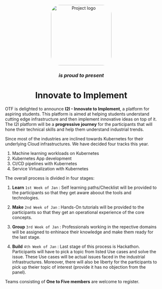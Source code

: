 <p align="center">
 <img width="200vw" style=" border-radius: 15%" src="https://avatars0.githubusercontent.com/u/53313409?s=400&u=f1971cfb209634d0246db39601de349f6db3eb32&v=4" align="center" alt="Project logo" />
 
 <h3 align="center"><i>is proud to present</i></h3>
 <h1 align="center">Innovate to Implement</h1>
</p>


OTF is delighted to announce **I2I - Innovate to Implement**, a platform for aspiring students. This platform is aimed at helping students understand cutting edge infrastructure and then implement innovative ideas on top of it. The I2I platform will be a **progressive journey** for the participants that will hone their technical skills and help them understand industrial trends.

Since most of the industries are inclined towards Kubernetes for their underlying Cloud infrastructures. We have decided four tracks this year.

1. Machine learning workloads on Kubernetes
2. Kubernetes App development
3. CI/CD pipelines with Kubernetes
4. Service Virtualization with Kubernetes

The overall process is divided in four stages:

1. **Learn** `1st Week of Jan` : Self learning paths/Checklist will be provided to the participants so that they get aware aboout the tools and technologies.

2. **Make** `2nd Week of Jan` : Hands-On tutorials will be provided to the participants so that they get an operational experience of the core concepts.

3. **Group** `3rd Week of Jan` : Professionals working in the repective domains will be assigned to enhinace their knowledge and make them ready for the last stage.

4. **Build** `4th Week of Jan` : Last stage of this process is Hackathon. Participants will have to pick a topic from listed Use cases and solve the issue. These Use cases will be actual issues faced in the industrial infrastructures. Moreover, there will also be liberty for the participants to pick up theier topic of interest (provide it has no objection from the panel).

Teams consisting of **One to Five members** are welcome to register.
